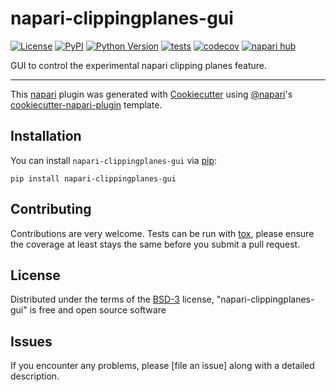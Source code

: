 # napari-clippingplanes-gui

[![License](https://img.shields.io/pypi/l/napari-clippingplanes-gui.svg?color=green)](https://github.com/ch-n/napari-clippingplanes-gui/raw/main/LICENSE)
[![PyPI](https://img.shields.io/pypi/v/napari-clippingplanes-gui.svg?color=green)](https://pypi.org/project/napari-clippingplanes-gui)
[![Python Version](https://img.shields.io/pypi/pyversions/napari-clippingplanes-gui.svg?color=green)](https://python.org)
[![tests](https://github.com/ch-n/napari-clippingplanes-gui/workflows/tests/badge.svg)](https://github.com/ch-n/napari-clippingplanes-gui/actions)
[![codecov](https://codecov.io/gh/ch-n/napari-clippingplanes-gui/branch/main/graph/badge.svg)](https://codecov.io/gh/ch-n/napari-clippingplanes-gui)
[![napari hub](https://img.shields.io/endpoint?url=https://api.napari-hub.org/shields/napari-clippingplanes-gui)](https://napari-hub.org/plugins/napari-clippingplanes-gui)

GUI to control the experimental napari clipping planes feature.

----------------------------------

This [napari] plugin was generated with [Cookiecutter] using [@napari]'s [cookiecutter-napari-plugin] template.

<!--
Don't miss the full getting started guide to set up your new package:
https://github.com/napari/cookiecutter-napari-plugin#getting-started

and review the napari docs for plugin developers:
https://napari.org/plugins/stable/index.html
-->

## Installation

You can install `napari-clippingplanes-gui` via [pip]:

    pip install napari-clippingplanes-gui




## Contributing

Contributions are very welcome. Tests can be run with [tox], please ensure
the coverage at least stays the same before you submit a pull request.

## License

Distributed under the terms of the [BSD-3] license,
"napari-clippingplanes-gui" is free and open source software

## Issues

If you encounter any problems, please [file an issue] along with a detailed description.

[napari]: https://github.com/napari/napari
[Cookiecutter]: https://github.com/audreyr/cookiecutter
[@napari]: https://github.com/napari
[MIT]: http://opensource.org/licenses/MIT
[BSD-3]: http://opensource.org/licenses/BSD-3-Clause
[GNU GPL v3.0]: http://www.gnu.org/licenses/gpl-3.0.txt
[GNU LGPL v3.0]: http://www.gnu.org/licenses/lgpl-3.0.txt
[Apache Software License 2.0]: http://www.apache.org/licenses/LICENSE-2.0
[Mozilla Public License 2.0]: https://www.mozilla.org/media/MPL/2.0/index.txt
[cookiecutter-napari-plugin]: https://github.com/napari/cookiecutter-napari-plugin

[napari]: https://github.com/napari/napari
[tox]: https://tox.readthedocs.io/en/latest/
[pip]: https://pypi.org/project/pip/
[PyPI]: https://pypi.org/
